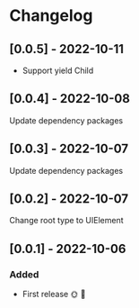 # Changelog

## [0.0.5] - 2022-10-11

- Support yield Child

## [0.0.4] - 2022-10-08

Update dependency packages

## [0.0.3] - 2022-10-07

Update dependency packages

## [0.0.2] - 2022-10-07

Change root type to UIElement

## [0.0.1] - 2022-10-06

### Added
* First release 🌞 🚀
